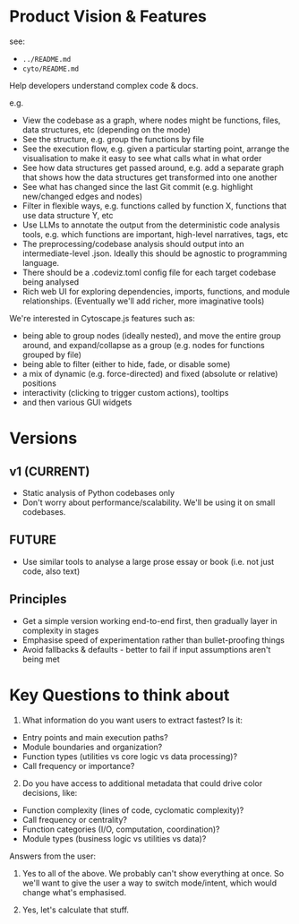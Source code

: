 # Product Vision & Features

see:
- `../README.md`
- `cyto/README.md`

Help developers understand complex code & docs.

e.g.
- View the codebase as a graph, where nodes might be functions, files, data structures, etc (depending on the mode)
- See the structure, e.g. group the functions by file
- See the execution flow, e.g. given a particular starting point, arrange the visualisation to make it easy to see what calls what in what order
- See how data structures get passed around, e.g. add a separate graph that shows how the data structures get transformed into one another
- See what has changed since the last Git commit (e.g. highlight new/changed edges and nodes)
- Filter in flexible ways, e.g. functions called by function X, functions that use data structure Y, etc
- Use LLMs to annotate the output from the deterministic code analysis tools, e.g. which functions are important, high-level narratives, tags, etc
- The preprocessing/codebase analysis should output into an intermediate-level .json. Ideally this should be agnostic to programming language.
- There should be a .codeviz.toml config file for each target codebase being analysed
- Rich web UI for exploring dependencies, imports, functions, and module relationships. (Eventually we'll add richer, more imaginative tools)

We're interested in Cytoscape.js features such as:
- being able to group nodes (ideally nested), and move the entire group around, and expand/collapse as a group (e.g. nodes for functions grouped by file)
- being able to filter (either to hide, fade, or disable some)
- a mix of dynamic (e.g. force-directed) and fixed (absolute or relative) positions
- interactivity (clicking to trigger custom actions), tooltips
- and then various GUI widgets


# Versions

## v1 (CURRENT)
- Static analysis of Python codebases only
- Don't worry about performance/scalability. We'll be using it on small codebases.

## FUTURE
- Use similar tools to analyse a large prose essay or book (i.e. not just code, also text)


## Principles

- Get a simple version working end-to-end first, then gradually layer in complexity in stages
- Emphasise speed of experimentation rather than bullet-proofing things
- Avoid fallbacks & defaults - better to fail if input assumptions aren't being met

# Key Questions to think about

1. What information do you want users to extract fastest? Is it:
  - Entry points and main execution paths?
  - Module boundaries and organization?
  - Function types (utilities vs core logic vs data processing)?
  - Call frequency or importance?
2. Do you have access to additional metadata that could drive color decisions, like:
  - Function complexity (lines of code, cyclomatic complexity)?
  - Call frequency or centrality?
  - Function categories (I/O, computation, coordination)?
  - Module types (business logic vs utilities vs data)?

Answers from the user:

1) Yes to all of the above. We probably can't show everything at once. So we'll want to give the user a way to switch mode/intent, which would change what's emphasised.

2) Yes, let's calculate that stuff.
